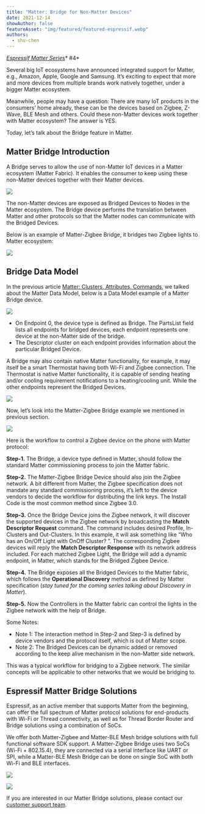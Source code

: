 ```yaml
---
title: "Matter: Bridge for Non-Matter Devices"
date: 2021-12-14
showAuthor: false
featureAsset: "img/featured/featured-espressif.webp"
authors:
  - shu-chen
---
```

[*Espressif Matter Series*](/matter-38ccf1d60bcd)* #4*

Several big IoT ecosystems have announced integrated support for Matter, e.g., Amazon, Apple, Google and Samsung. It’s exciting to expect that more and more devices from multiple brands work natively together, under a bigger Matter ecosystem.

Meanwhile, people may have a question: There are many IoT products in the consumers’ home already, these can be the devices based on Zigbee, Z-Wave, BLE Mesh and others. Could these non-Matter devices work together with Matter ecosystem? The answer is YES.

Today, let’s talk about the Bridge feature in Matter.

## __Matter Bridge Introduction__ 

A Bridge serves to allow the use of non-Matter IoT devices in a Matter ecosystem (Matter Fabric). It enables the consumer to keep using these non-Matter devices together with their Matter devices.

![](img/matter-1.webp)

The non-Matter devices are exposed as Bridged Devices to Nodes in the Matter ecosystem. The Bridge device performs the translation between Matter and other protocols so that the Matter nodes can communicate with the Bridged Devices.

Below is an example of Matter-Zigbee Bridge, it bridges two Zigbee lights to Matter ecosystem:

![](img/matter-2.webp)

## __Bridge Data Model__ 

In the previous article [Matter: Clusters, Attributes, Commands](/matter-clusters-attributes-commands-82b8ec1640a0), we talked about the Matter Data Model, below is a Data Model example of a Matter Bridge device.

![](img/matter-3.webp)

- On Endpoint 0, the device type is defined as Bridge. The PartsList field lists all endpoints for bridged devices, each endpoint represents one device at the non-Matter side of the bridge.
- The Descriptor cluster on each endpoint provides information about the particular Bridged Device.

A Bridge may also contain native Matter functionality, for example, it may itself be a smart Thermostat having both Wi-Fi and Zigbee connection. The Thermostat is native Matter functionality, it is capable of sending heating and/or cooling requirement notifications to a heating/cooling unit. While the other endpoints represent the Bridged Devices.

![](img/matter-4.webp)

Now, let’s look into the Matter-Zigbee Bridge example we mentioned in previous section.

![](img/matter-5.webp)

Here is the workflow to control a Zigbee device on the phone with Matter protocol:

__Step-1.__  The Bridge, a device type defined in Matter, should follow the standard Matter commissioning process to join the Matter fabric.

__Step-2.__  The Matter-Zigbee Bridge Device should also join the Zigbee network. A bit different from Matter, the Zigbee specification does not mandate any standard commissioning process, it’s left to the device vendors to decide the workflow for distributing the link keys. The Install Code is the most common method since Zigbee 3.0.

__Step-3.__  Once the Bridge Device joins the Zigbee network, it will discover the supported devices in the Zigbee network by broadcasting the __Match Descriptor Request__  command. The command includes desired Profile, In-Clusters and Out-Clusters. In this example, it will ask something like “Who has an On/Off Light with OnOff Cluster? ”. The corresponding Zigbee devices will reply the __Match Descriptor Response__  with its network address included. For each matched Zigbee Light, the Bridge will add a dynamic endpoint, in Matter, which stands for the Bridged Zigbee Device.

__Step-4.__  The Bridge exposes all the Bridged Devices to the Matter fabric, which follows the __Operational Discovery__  method as defined by Matter specification (*stay tuned for the coming series talking about Discovery in Matter*).

__Step-5.__  Now the Controllers in the Matter fabric can control the lights in the Zigbee network with the help of Bridge.

Some Notes:

- Note 1: The interaction method in Step-2 and Step-3 is defined by device vendors and the protocol itself, which is out of Matter scope.
- Note 2: The Bridged Devices can be dynamic added or removed according to the keep alive mechanism in the non-Matter side network.

This was a typical workflow for bridging to a Zigbee network. The similar concepts will be applicable to other networks that we would be bridging to.

## __Espressif Matter Bridge Solutions__ 

Espressif, as an active member that supports Matter from the beginning, can offer the full spectrum of Matter protocol solutions for end-products with Wi-Fi or Thread connectivity, as well as for Thread Border Router and Bridge solutions using a combination of SoCs.

We offer both Matter-Zigbee and Matter-BLE Mesh bridge solutions with full functional software SDK support. A Matter-Zigbee Bridge uses two SoCs (Wi-Fi + 802.15.4), they are connected via a serial interface like UART or SPI, while a Matter-BLE Mesh Bridge can be done on single SoC with both Wi-Fi and BLE interfaces.

![](img/matter-6.webp)

![](img/matter-7.webp)

If you are interested in our Matter Bridge solutions, please contact our [customer support team](https://www.espressif.com/en/contact-us/sales-questions).
